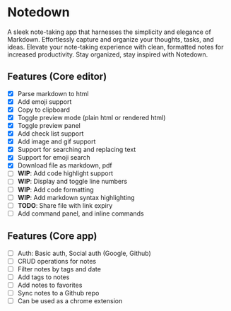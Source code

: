 # Notedown

A sleek note-taking app that harnesses the simplicity and elegance of Markdown. Effortlessly capture and organize your thoughts, tasks, and ideas. Elevate your note-taking experience with clean, formatted notes for increased productivity. Stay organized, stay inspired with Notedown.

## Features (Core editor)

- [x] Parse markdown to html
- [x] Add emoji support
- [x] Copy to clipboard
- [x] Toggle preview mode (plain html or rendered html)
- [x] Toggle preview panel
- [x] Add check list support
- [x] Add image and gif support
- [x] Support for searching and replacing text
- [x] Support for emoji search
- [x] Download file as markdown, pdf
- [ ] **WIP**: Add code highlight support
- [ ] **WIP**: Display and toggle line numbers
- [ ] **WIP**: Add code formatting
- [ ] **WIP**: Add markdown syntax highlighting
- [ ] **TODO**: Share file with link expiry
- [ ] Add command panel, and inline commands

## Features (Core app)

- [ ] Auth: Basic auth, Social auth (Google, Github)
- [ ] CRUD operations for notes
- [ ] Filter notes by tags and date
- [ ] Add tags to notes
- [ ] Add notes to favorites
- [ ] Sync notes to a Github repo
- [ ] Can be used as a chrome extension
